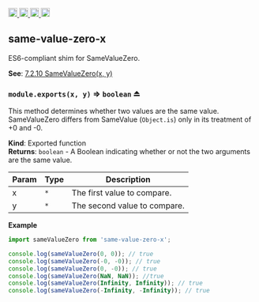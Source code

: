 <a href="https://travis-ci.org/Xotic750/same-value-zero-x"
   title="Travis status">
<img
   src="https://travis-ci.org/Xotic750/same-value-zero-x.svg?branch=master"
   alt="Travis status" height="18"/>
</a>
<a href="https://david-dm.org/Xotic750/same-value-zero-x"
   title="Dependency status">
<img src="https://david-dm.org/Xotic750/same-value-zero-x.svg"
   alt="Dependency status" height="18"/>
</a>
<a href="https://david-dm.org/Xotic750/same-value-zero-x#info=devDependencies"
   title="devDependency status">
<img src="https://david-dm.org/Xotic750/same-value-zero-x/dev-status.svg"
   alt="devDependency status" height="18"/>
</a>
<a href="https://badge.fury.io/js/same-value-zero-x" title="npm version">
<img src="https://badge.fury.io/js/same-value-zero-x.svg"
   alt="npm version" height="18"/>
</a>
<a name="module_same-value-zero-x"></a>

## same-value-zero-x

ES6-compliant shim for SameValueZero.

**See**: [7.2.10 SameValueZero(x, y)](http://www.ecma-international.org/ecma-262/6.0/#sec-samevaluezero)

<a name="exp_module_same-value-zero-x--module.exports"></a>

### `module.exports(x, y)` ⇒ <code>boolean</code> ⏏

This method determines whether two values are the same value.
SameValueZero differs from SameValue (`Object.is`) only in its treatment
of +0 and -0.

**Kind**: Exported function  
**Returns**: <code>boolean</code> - A Boolean indicating whether or not the two arguments
are the same value.

| Param | Type            | Description                  |
| ----- | --------------- | ---------------------------- |
| x     | <code>\*</code> | The first value to compare.  |
| y     | <code>\*</code> | The second value to compare. |

**Example**

```js
import sameValueZero from 'same-value-zero-x';

console.log(sameValueZero(0, 0)); // true
console.log(sameValueZero(-0, -0)); // true
console.log(sameValueZero(0, -0)); // true
console.log(sameValueZero(NaN, NaN)); //true
console.log(sameValueZero(Infinity, Infinity)); // true
console.log(sameValueZero(-Infinity, -Infinity)); // true
```
